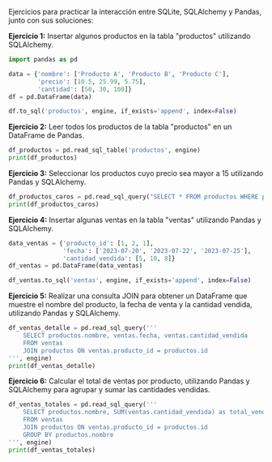 Ejercicios para practicar la interacción entre SQLite, SQLAlchemy y Pandas, junto con sus soluciones:


**Ejercicio 1:** Insertar algunos productos en la tabla "productos" utilizando SQLAlchemy.

```python
import pandas as pd

data = {'nombre': ['Producto A', 'Producto B', 'Producto C'],
        'precio': [10.5, 25.99, 5.75],
        'cantidad': [50, 30, 100]}
df = pd.DataFrame(data)

df.to_sql('productos', engine, if_exists='append', index=False)
```

**Ejercicio 2:** Leer todos los productos de la tabla "productos" en un DataFrame de Pandas.

```python
df_productos = pd.read_sql_table('productos', engine)
print(df_productos)
```

**Ejercicio 3:** Seleccionar los productos cuyo precio sea mayor a 15 utilizando Pandas y SQLAlchemy.

```python
df_productos_caros = pd.read_sql_query("SELECT * FROM productos WHERE precio > 15", engine)
print(df_productos_caros)
```

**Ejercicio 4:** Insertar algunas ventas en la tabla "ventas" utilizando Pandas y SQLAlchemy.

```python
data_ventas = {'producto_id': [1, 2, 1],
               'fecha': ['2023-07-20', '2023-07-22', '2023-07-25'],
               'cantidad_vendida': [5, 10, 8]}
df_ventas = pd.DataFrame(data_ventas)

df_ventas.to_sql('ventas', engine, if_exists='append', index=False)
```

**Ejercicio 5:** Realizar una consulta JOIN para obtener un DataFrame que muestre el nombre del producto, la fecha de venta y la cantidad vendida, utilizando Pandas y SQLAlchemy.

```python
df_ventas_detalle = pd.read_sql_query('''
    SELECT productos.nombre, ventas.fecha, ventas.cantidad_vendida
    FROM ventas
    JOIN productos ON ventas.producto_id = productos.id
''', engine)
print(df_ventas_detalle)
```

**Ejercicio 6:** Calcular el total de ventas por producto, utilizando Pandas y SQLAlchemy para agrupar y sumar las cantidades vendidas.

```python
df_ventas_totales = pd.read_sql_query('''
    SELECT productos.nombre, SUM(ventas.cantidad_vendida) as total_vendido
    FROM ventas
    JOIN productos ON ventas.producto_id = productos.id
    GROUP BY productos.nombre
''', engine)
print(df_ventas_totales)
```
